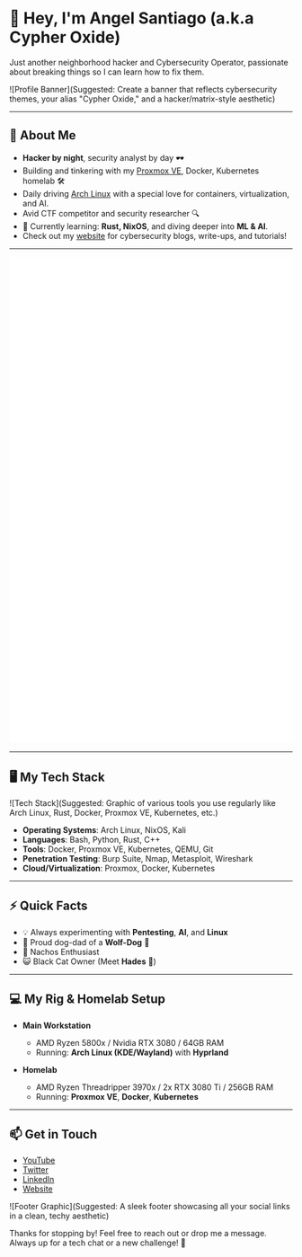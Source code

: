 # 👋 Hey, I'm Angel Santiago (a.k.a Cypher Oxide)

Just another neighborhood hacker and Cybersecurity Operator, passionate about breaking things so I can learn how to fix them.

![Profile Banner](Suggested: Create a banner that reflects cybersecurity themes, your alias "Cypher Oxide," and a hacker/matrix-style aesthetic)

---

## 🚀 About Me
- **Hacker by night**, security analyst by day 🕶️
- Building and tinkering with my [Proxmox VE](https://www.proxmox.com/), Docker, Kubernetes homelab 🛠️
- Daily driving [Arch Linux](https://archlinux.org/) with a special love for containers, virtualization, and AI.
- Avid CTF competitor and security researcher 🔍
- 🧠 Currently learning: **Rust, NixOS**, and diving deeper into **ML & AI**.
- Check out my [website](https://www.hopeintsys.com) for cybersecurity blogs, write-ups, and tutorials!

---

![Metrics](https://github.com/cypheroxide/cypheroxide/blob/main/github-metrics.svg)


---

## 🖥️ My Tech Stack
![Tech Stack](Suggested: Graphic of various tools you use regularly like Arch Linux, Rust, Docker, Proxmox VE, Kubernetes, etc.)

- **Operating Systems**: Arch Linux, NixOS, Kali
- **Languages**: Bash, Python, Rust, C++
- **Tools**: Docker, Proxmox VE, Kubernetes, QEMU, Git
- **Penetration Testing**: Burp Suite, Nmap, Metasploit, Wireshark
- **Cloud/Virtualization**: Proxmox, Docker, Kubernetes

---

## ⚡ Quick Facts
- 💡 Always experimenting with **Pentesting**, **AI**, and **Linux**
- 🐺 Proud dog-dad of a **Wolf-Dog** 🐾
- 🧀 Nachos Enthusiast
- 😺 Black Cat Owner (Meet **Hades** 🖤)

---

## 💻 My Rig & Homelab Setup

- **Main Workstation**
  - AMD Ryzen 5800x / Nvidia RTX 3080 / 64GB RAM
  - Running: **Arch Linux (KDE/Wayland)** with **Hyprland**

- **Homelab**
  - AMD Ryzen Threadripper 3970x / 2x RTX 3080 Ti / 256GB RAM
  - Running: **Proxmox VE**, **Docker**, **Kubernetes**

---

## 📫 Get in Touch

- [YouTube](https://www.youtube.com/c/CypherOxide)
- [Twitter](https://twitter.com/CypherOxide)
- [LinkedIn](https://www.linkedin.com/in/angel-santiago/)
- [Website](https://www.hopeintsys.com)

![Footer Graphic](Suggested: A sleek footer showcasing all your social links in a clean, techy aesthetic)

Thanks for stopping by! Feel free to reach out or drop me a message. Always up for a tech chat or a new challenge! 💬
